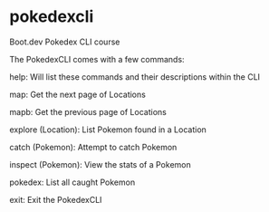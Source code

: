 # pokedexcli
Boot.dev Pokedex CLI course

The PokedexCLI comes with a few commands:

help: Will list these commands and their descriptions within the CLI

map: Get the next page of Locations

mapb: Get the previous page of Locations

explore (Location): List Pokemon found in a Location

catch (Pokemon): Attempt to catch Pokemon

inspect (Pokemon): View the stats of a Pokemon

pokedex: List all caught Pokemon

exit: Exit the PokedexCLI
